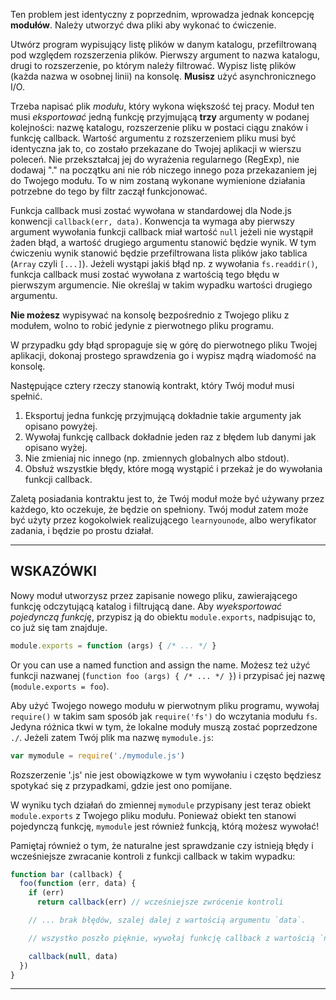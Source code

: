 Ten problem jest identyczny z poprzednim, wprowadza jednak koncepcję **modułów**. Należy utworzyć dwa pliki aby wykonać to ćwiczenie.

Utwórz program wypisujący listę plików w danym katalogu, przefiltrowaną pod względem rozszerzenia plików. Pierwszy argument to nazwa katalogu, drugi to rozszerzenie, po którym należy filtrować. Wypisz listę plików (każda nazwa w osobnej linii) na konsolę. **Musisz** użyć asynchronicznego I/O.

Trzeba napisać plik *modułu*, który wykona większość tej pracy. Moduł ten musi *eksportować* jedną funkcję przyjmującą **trzy** argumenty w podanej kolejności: nazwę katalogu, rozszerzenie pliku w postaci ciągu znaków i funkcję callback. Wartość argumentu z rozszerzeniem pliku musi być identyczna jak to, co zostało przekazane do Twojej aplikacji w wierszu poleceń. Nie przekształcaj jej do wyrażenia regularnego (RegExp), nie dodawaj "." na początku ani nie rób niczego innego poza przekazaniem jej do Twojego modułu. To w nim zostaną wykonane wymienione działania potrzebne do tego by filtr zaczął funkcjonować.

Funkcja callback musi zostać wywołana w standardowej dla Node.js konwencji `callback(err, data)`. Konwencja ta wymaga aby pierwszy argument wywołania funkcji callback miał wartość `null` jeżeli nie wystąpił żaden błąd, a wartość drugiego argumentu stanowić będzie wynik. W tym ćwiczeniu wynik stanowić będzie przefiltrowana lista plików jako tablica (`Array` czyli `[...]`). Jeżeli wystąpi jakiś błąd np. z wywołania `fs.readdir()`, funkcja callback musi zostać wywołana z wartością tego błędu w pierwszym argumencie. Nie określaj w takim wypadku wartości drugiego argumentu.

**Nie możesz** wypisywać na konsolę bezpośrednio z Twojego pliku z modułem, wolno to robić jedynie z pierwotnego pliku programu.

W przypadku gdy błąd spropaguje się w górę do pierwotnego pliku Twojej aplikacji, dokonaj prostego sprawdzenia go i wypisz mądrą wiadomość na konsolę.

Następujące cztery rzeczy stanowią kontrakt, który Twój moduł musi spełnić.

1. Eksportuj jedna funkcję przyjmującą dokładnie takie argumenty jak opisano powyżej.
2. Wywołaj funkcję callback dokładnie jeden raz z błędem lub danymi jak opisano wyżej.
3. Nie zmieniaj nic innego (np. zmiennych globalnych albo stdout).
4. Obsłuż wszystkie błędy, które mogą wystąpić i przekaż je do wywołania funkcji callback.

Zaletą posiadania kontraktu jest to, że Twój moduł może być używany przez każdego, kto oczekuje, że będzie on spełniony. Twój moduł zatem może być użyty przez kogokolwiek realizującego `learnyounode`, albo weryfikator zadania, i będzie po prostu działał.

----------------------------------------------------------------------
## WSKAZÓWKI

Nowy moduł utworzysz przez zapisanie nowego pliku, zawierającego funkcję odczytującą katalog i filtrującą dane. Aby *wyeksportować* *pojedynczą funkcję*, przypisz ją do obiektu `module.exports`, nadpisując to, co już się tam znajduje.

```js
module.exports = function (args) { /* ... */ }
```

Or you can use a named function and assign the name.
Możesz też użyć funkcji nazwanej (`function foo (args) { /* ... */ }`) i przypisać jej nazwę (`module.exports = foo`).

Aby użyć Twojego nowego modułu w pierwotnym pliku programu, wywołaj `require()` w takim sam sposób jak `require('fs')` do wczytania modułu `fs`. Jedyna różnica tkwi w tym, że lokalne moduły muszą zostać poprzedzone `./`. Jeżeli zatem Twój plik ma nazwę `mymodule.js`:

```js
var mymodule = require('./mymodule.js')
```

Rozszerzenie '.js' nie jest obowiązkowe w tym wywołaniu i często będziesz spotykać się z przypadkami, gdzie jest ono pomijane.

W wyniku tych działań do zmiennej `mymodule` przypisany jest teraz obiekt `module.exports` z Twojego pliku modułu. Ponieważ obiekt ten stanowi pojedynczą funkcję, `mymodule` jest również funkcją, którą możesz wywołać!

Pamiętaj również o tym, że naturalne jest sprawdzanie czy istnieją błędy i wcześniejsze zwracanie kontroli z funkcji callback w takim wypadku:

```js
function bar (callback) {
  foo(function (err, data) {
    if (err)
      return callback(err) // wcześniejsze zwrócenie kontroli

    // ... brak błędów, szalej dalej z wartością argumentu `data`.

    // wszystko poszło pięknie, wywołaj funkcję callback z wartością `null` dla argumentu błędu

    callback(null, data)
  })
}
```

----------------------------------------------------------------------
